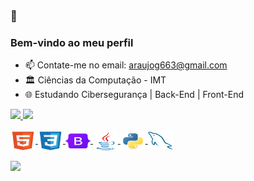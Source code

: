 ###  👋
### Bem-vindo ao meu perfil 

- 📫 Contate-me no email: araujog663@gmail.com
- 🏛️ Ciências da Computação - IMT
- 🌐 Estudando Cibersegurança | Back-End | Front-End 

<div>
  <a href="https://github.com/bielcarrasco">
  <img height="180em" src="https://github-readme-stats.vercel.app/api?username=bielcarrasco&show_icons=true&theme=chartreuse-dark&include_all_commits=true&count_private=true"/>
  <img height="180em" src="https://github-readme-stats.vercel.app/api/top-langs/?username=bielcarrasco&layout=compact&langs_count=7&theme=chartreuse-dark"/>
</div>

<div style="display: inline_block"><br>
  <img align="center" alt="garHTML" height="30" width="40" src="https://raw.githubusercontent.com/devicons/devicon/master/icons/html5/html5-original.svg">
  <img align="center" alt="garCSS3" height="30" width="40" src="https://raw.githubusercontent.com/devicons/devicon/master/icons/css3/css3-original.svg">
  <img align="center" alt="garBOOTSTRAP" height="30" width="40" src="https://raw.githubusercontent.com/devicons/devicon/master/icons/bootstrap/bootstrap-original.svg">
  <img align="center" alt="garJAVA" height="30" width="40" src="https://raw.githubusercontent.com/devicons/devicon/master/icons/java/java-original.svg">
  <img align="center" alt="garPYTHON" height="30" width="40" src="https://raw.githubusercontent.com/devicons/devicon/master/icons/python/python-original.svg">
  <img align="center" alt="garMySQL" height="30" width="40" src="https://raw.githubusercontent.com/devicons/devicon/master/icons/mysql/mysql-original.svg">
</div>
<br>
<div>
    <a href="https://www.linkedin.com/in/gabriel-araujo-carrasco-a6a538250/" target="_blank"><img src="https://img.shields.io/badge/LinkedIn-0077B5?style=for-the-badge&logo=linkedin&logoColor=white" target="_blank"></a>
 </div>
